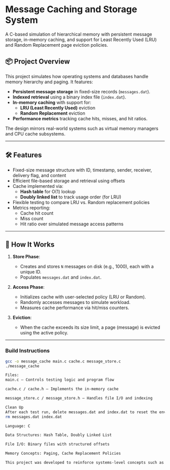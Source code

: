 # Message Caching and Storage System

A C-based simulation of hierarchical memory with persistent message storage, in-memory caching, and support for Least Recently Used (LRU) and Random Replacement page eviction policies.

## 📦 Project Overview

This project simulates how operating systems and databases handle memory hierarchy and paging. It features:

- **Persistent message storage** in fixed-size records (`messages.dat`).
- **Indexed retrieval** using a binary index file (`index.dat`).
- **In-memory caching** with support for:
  - **LRU (Least Recently Used)** eviction
  - **Random Replacement** eviction
- **Performance metrics** tracking cache hits, misses, and hit ratios.

The design mirrors real-world systems such as virtual memory managers and CPU cache subsystems.

---

## 🛠 Features

- Fixed-size message structure with ID, timestamp, sender, receiver, delivery flag, and content
- Efficient file-based storage and retrieval using offsets
- Cache implemented via:
  - **Hash table** for O(1) lookup
  - **Doubly linked list** to track usage order (for LRU)
- Flexible testing to compare LRU vs. Random replacement policies
- Metrics reporting:
  - Cache hit count
  - Miss count
  - Hit ratio over simulated message access patterns

---

## 🧪 How It Works

1. **Store Phase**:
   - Creates and stores `N` messages on disk (e.g., 1000), each with a unique ID.
   - Populates `messages.dat` and `index.dat`.

2. **Access Phase**:
   - Initializes cache with user-selected policy (LRU or Random).
   - Randomly accesses messages to simulate workload.
   - Measures cache performance via hit/miss counters.

3. **Eviction**:
   - When the cache exceeds its size limit, a page (message) is evicted using the active policy.

---

### Build Instructions

```bash
gcc -o message_cache main.c cache.c message_store.c
./message_cache

Files:
main.c – Controls testing logic and program flow

cache.c / cache.h – Implements the in-memory cache

message_store.c / message_store.h – Handles file I/O and indexing

Clean Up
After each test run, delete messages.dat and index.dat to reset the environment:
rm messages.dat index.dat

Language: C

Data Structures: Hash Table, Doubly Linked List

File I/O: Binary files with structured offsets

Memory Concepts: Paging, Cache Replacement Policies

This project was developed to reinforce systems-level concepts such as virtual memory, paging, and cache replacement strategies. It's designed for hands-on learning and performance comparison between memory policies.
